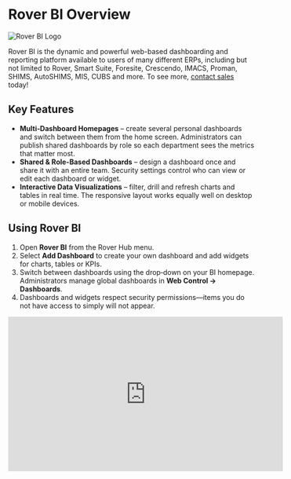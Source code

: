# Rover BI Overview

<PageHeader />

![Rover BI Logo](/assets/img/rover-bi.png)

Rover BI is the dynamic and powerful web-based dashboarding and reporting platform available to users of many different ERPs, including but not limited to Rover, Smart Suite, Foresite, Crescendo, IMACS, Proman, SHIMS, AutoSHIMS, MIS, CUBS and more. To see more, [contact sales](mailto:sales@zumasys.com) today!

## Key Features

- **Multi‑Dashboard Homepages** – create several personal dashboards and switch between them from the home screen. Administrators can publish shared dashboards by role so each department sees the metrics that matter most.
- **Shared & Role-Based Dashboards** – design a dashboard once and share it with an entire team. Security settings control who can view or edit each dashboard or widget.
- **Interactive Data Visualizations** – filter, drill and refresh charts and tables in real time. The responsive layout works equally well on desktop or mobile devices.

## Using Rover BI

1. Open **Rover BI** from the Rover Hub menu.
2. Select **Add Dashboard** to create your own dashboard and add widgets for charts, tables or KPIs.
3. Switch between dashboards using the drop‑down on your BI homepage. Administrators manage global dashboards in **Web Control → Dashboards**.
4. Dashboards and widgets respect security permissions—items you do not have access to simply will not appear.

<iframe width="560" height="315" src="https://www.youtube.com/embed/NZMqXIsj6R4" title="YouTube video player" frameborder="0" allow="accelerometer; autoplay; clipboard-write; encrypted-media; gyroscope; picture-in-picture" allowfullscreen></iframe>

<PageFooter />
